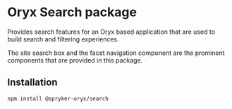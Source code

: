 # Oryx Search package

Provides search features for an Oryx based application that are used to build search and filtering experiences.

The site search box and the facet navigation component are the prominent components that are provided in this package.

## Installation

`npm install @spryker-oryx/search`
